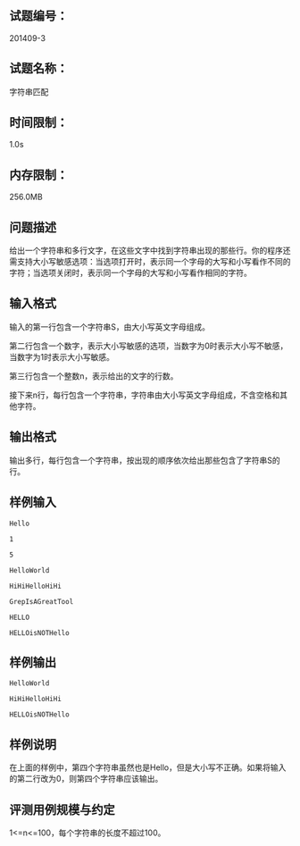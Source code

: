 ## 试题编号：

201409-3

## 试题名称：

字符串匹配

## 时间限制：

1.0s

## 内存限制：

256.0MB

## 问题描述

给出一个字符串和多行文字，在这些文字中找到字符串出现的那些行。你的程序还需支持大小写敏感选项：当选项打开时，表示同一个字母的大写和小写看作不同的字符；当选项关闭时，表示同一个字母的大写和小写看作相同的字符。

## 输入格式

输入的第一行包含一个字符串S，由大小写英文字母组成。

第二行包含一个数字，表示大小写敏感的选项，当数字为0时表示大小写不敏感，当数字为1时表示大小写敏感。

第三行包含一个整数n，表示给出的文字的行数。

接下来n行，每行包含一个字符串，字符串由大小写英文字母组成，不含空格和其他字符。

## 输出格式

输出多行，每行包含一个字符串，按出现的顺序依次给出那些包含了字符串S的行。

## 样例输入

```
Hello

1

5

HelloWorld

HiHiHelloHiHi

GrepIsAGreatTool

HELLO

HELLOisNOTHello
```

## 样例输出

```
HelloWorld

HiHiHelloHiHi

HELLOisNOTHello
```

## 样例说明

在上面的样例中，第四个字符串虽然也是Hello，但是大小写不正确。如果将输入的第二行改为0，则第四个字符串应该输出。

## 评测用例规模与约定

1<=n<=100，每个字符串的长度不超过100。
